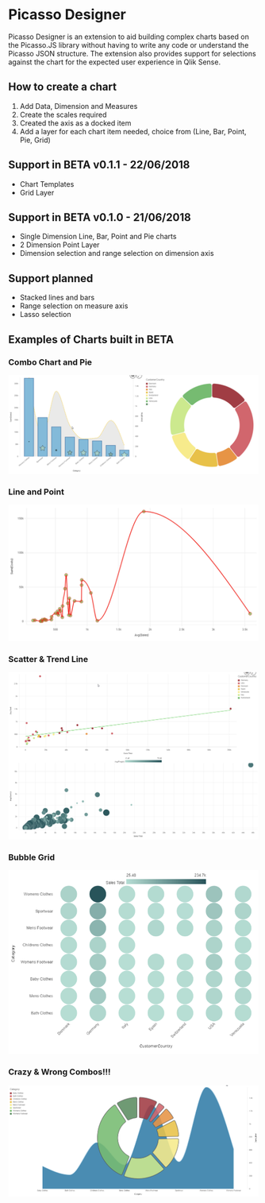 # Picasso Designer

Picasso Designer is an extension to aid building complex charts based on the Picasso.JS library without having to write any code or understand the Picasso JSON structure. The extension also provides support for selections against the chart for the expected user experience in Qlik Sense.

## How to create a chart
1. Add Data, Dimension and Measures
1. Create the scales required
1. Created the axis as a docked item
1. Add a layer for each chart item needed, choice from (Line, Bar, Point, Pie, Grid)

## Support in BETA v0.1.1 - 22/06/2018
* Chart Templates
* Grid Layer

## Support in BETA v0.1.0 - 21/06/2018
* Single Dimension Line, Bar, Point and Pie charts
* 2 Dimension Point Layer
* Dimension selection and range selection on dimension axis

## Support planned
* Stacked lines and bars
* Range selection on measure axis
* Lasso selection

## Examples of Charts built in BETA
### Combo Chart and Pie
![Combo and Pie](https://github.com/AnalyticsEarth/data/raw/master/Random-Combo.png)

### Line and Point
![Line and Point](https://github.com/AnalyticsEarth/data/raw/master/LineandPoint.png)

### Scatter & Trend Line
![Scatter and Trend Line](https://github.com/AnalyticsEarth/data/raw/master/Scatter.png)

### Bubble Grid
![Bubble Grid](https://github.com/AnalyticsEarth/data/raw/master/bubble-grid.png)

### Crazy & Wrong Combos!!!
![Crazy Chart](https://github.com/AnalyticsEarth/data/raw/master/crazy.png)
